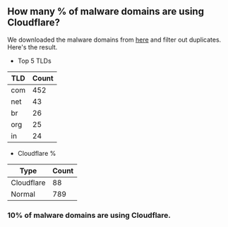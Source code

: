 ## How many % of malware domains are using Cloudflare?


We downloaded the malware domains from [here](https://urlhaus.abuse.ch) and filter out duplicates.
Here's the result.


[//]: # (start replacement)


- Top 5 TLDs

| TLD | Count |
| --- | --- |
| com | 452 |
| net | 43 |
| br | 26 |
| org | 25 |
| in | 24 |


- Cloudflare %

| Type | Count |
| --- | --- |
| Cloudflare | 88 |
| Normal | 789 |


### 10% of malware domains are using Cloudflare.